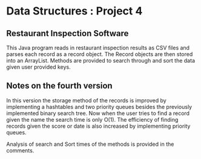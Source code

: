 # Data Structures : Project 4

## Restaurant Inspection Software

This Java program reads in restaurant inspection results as CSV files and parses each record as a record object. 
The Record objects are then stored into an ArrayList. Methods are provided to search through and sort the data
given user provided keys. 

## Notes on the fourth version

In this version the storage method of the records is improved by implementing a hashtables and two priority queues besides
the previously implemented binary search tree. Now when the user tries to find a record given the name the search time is only
O(1). The efficiency of finding records given the score or date is also increased by implementing priority queues. 

Analysis of search and Sort times of the methods is provided in the comments.